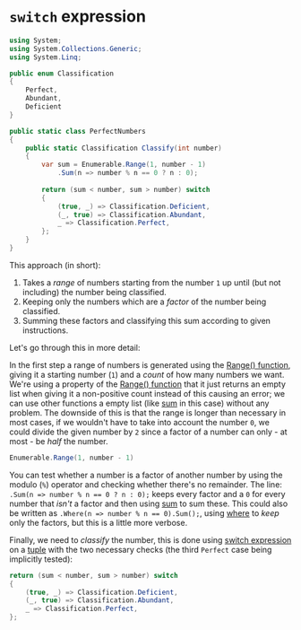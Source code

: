 # `switch` expression

```csharp
using System;
using System.Collections.Generic;
using System.Linq;

public enum Classification
{
    Perfect,
    Abundant,
    Deficient
}

public static class PerfectNumbers
{
    public static Classification Classify(int number)
    {
        var sum = Enumerable.Range(1, number - 1)
            .Sum(n => number % n == 0 ? n : 0);
            
        return (sum < number, sum > number) switch
        {
            (true, _) => Classification.Deficient,
            (_, true) => Classification.Abundant,
            _ => Classification.Perfect,
        };
    }
}
```

This approach (in short):
1. Takes a _range_ of numbers starting from the number `1` up until (but not including) the number being classified.
2. Keeping only the numbers which are a _factor_ of the number being classified.
3. Summing these factors and classifying this sum according to given instructions.

Let's go through this in more detail:

In the first step a range of numbers is generated using the [Range() function][enumerable-range], giving it a starting number (`1`) and a _count_ of how many numbers we want. We're using a property of the [Range() function][enumerable-range] that it just returns an empty list when giving it a non-positive count instead of this causing an error; we can use other functions a empty list (like [sum][enumerable-sum] in this case) without any problem. The downside of this is that the range is longer than necessary in most cases, if we wouldn't have to take into account the number `0`, we could divide the given number by `2` since a factor of a number can only - at most - be _half_ the number.

```csharp
Enumerable.Range(1, number - 1)
```

You can test whether a number is a factor of another number by using the modulo (`%`) operator and checking whether there's no remainder. The line: `.Sum(n => number % n == 0 ? n : 0);` keeps every factor and a `0` for every number that _isn't_ a factor and then using [sum][enumerable-sum] to sum these. This could also be written as `.Where(n => number % n == 0).Sum();`, using [where][enumerable-where] to _keep_ only the factors, but this is a little more verbose.

Finally, we need to _classify_ the number, this is done using [switch expression][switch-expression] on a [tuple][tuple] with the two necessary checks (the third `Perfect` case being implicitly tested):

```csharp
return (sum < number, sum > number) switch
{
    (true, _) => Classification.Deficient,
    (_, true) => Classification.Abundant,
    _ => Classification.Perfect,
};
```

[enumerable-range]: https://learn.microsoft.com/en-us/dotnet/api/system.linq.enumerable.range
[enumerable-where]: https://learn.microsoft.com/en-us/dotnet/api/system.linq.enumerable.where
[enumerable-sum]: https://learn.microsoft.com/en-us/dotnet/api/system.linq.enumerable.sum
[switch-expression]: https://learn.microsoft.com/en-US/dotnet/csharp/language-reference/operators/switch-expression
[tuple]: https://learn.microsoft.com/en-us/dotnet/csharp/language-reference/builtin-types/value-tuples
